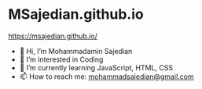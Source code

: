 # MSajedian.github.io
https://msajedian.github.io/
- 👋 Hi, I’m Mohammadamin Sajedian
- 👀 I’m interested in Coding
- 🌱 I’m currently learning JavaScript, HTML, CSS
- 📫 How to reach me: mohammadsajedian@gmail.com
